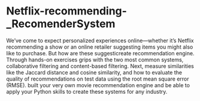 # Netflix-recommending-_RecomenderSystem
We’ve come to expect personalized experiences online—whether it’s Netflix recommending a show or an online retailer suggesting items you might also like to purchase. But how are these suggesticreate recommendation engine. Through hands-on exercises grips with the two most common systems, collaborative filtering and content-based filtering. Next, measure similarities like the Jaccard distance and cosine similarity, and how to evaluate the quality of recommendations on test data using the root mean square error (RMSE).  built your very own movie recommendation engine and be able to apply your Python skills to create these systems for any industry.
